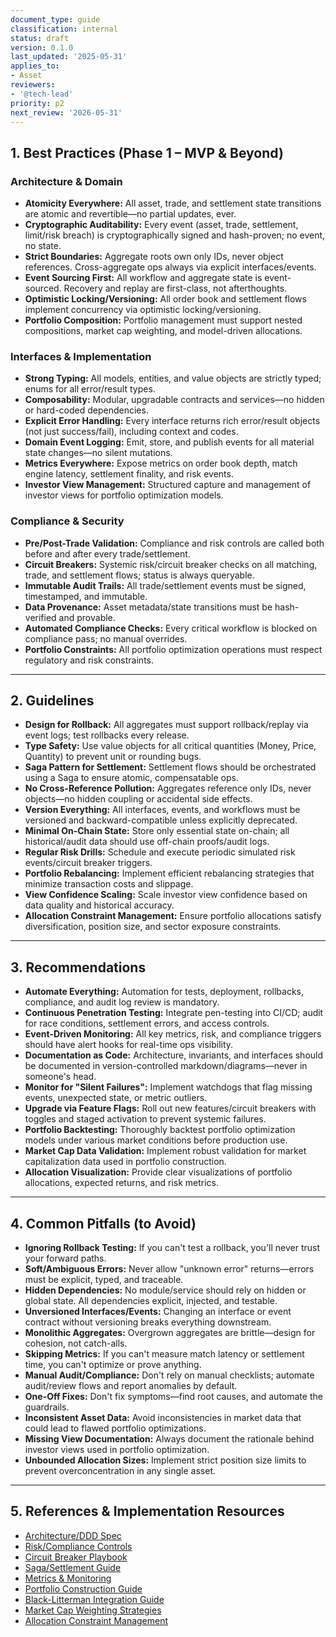 ```yaml
---
document_type: guide
classification: internal
status: draft
version: 0.1.0
last_updated: '2025-05-31'
applies_to:
- Asset
reviewers:
- '@tech-lead'
priority: p2
next_review: '2026-05-31'
---
```


## 1. Best Practices (Phase 1 – MVP & Beyond)

### Architecture & Domain

* **Atomicity Everywhere:** All asset, trade, and settlement state transitions are atomic and revertible—no partial updates, ever.
* **Cryptographic Auditability:** Every event (asset, trade, settlement, limit/risk breach) is cryptographically signed and hash-proven; no event, no state.
* **Strict Boundaries:** Aggregate roots own only IDs, never object references. Cross-aggregate ops always via explicit interfaces/events.
* **Event Sourcing First:** All workflow and aggregate state is event-sourced. Recovery and replay are first-class, not afterthoughts.
* **Optimistic Locking/Versioning:** All order book and settlement flows implement concurrency via optimistic locking/versioning.
* **Portfolio Composition:** Portfolio management must support nested compositions, market cap weighting, and model-driven allocations.

### Interfaces & Implementation

* **Strong Typing:** All models, entities, and value objects are strictly typed; enums for all error/result types.
* **Composability:** Modular, upgradable contracts and services—no hidden or hard-coded dependencies.
* **Explicit Error Handling:** Every interface returns rich error/result objects (not just success/fail), including context and codes.
* **Domain Event Logging:** Emit, store, and publish events for all material state changes—no silent mutations.
* **Metrics Everywhere:** Expose metrics on order book depth, match engine latency, settlement finality, and risk events.
* **Investor View Management:** Structured capture and management of investor views for portfolio optimization models.

### Compliance & Security

* **Pre/Post-Trade Validation:** Compliance and risk controls are called both before and after every trade/settlement.
* **Circuit Breakers:** Systemic risk/circuit breaker checks on all matching, trade, and settlement flows; status is always queryable.
* **Immutable Audit Trails:** All trade/settlement events must be signed, timestamped, and immutable.
* **Data Provenance:** Asset metadata/state transitions must be hash-verified and provable.
* **Automated Compliance Checks:** Every critical workflow is blocked on compliance pass; no manual overrides.
* **Portfolio Constraints:** All portfolio optimization operations must respect regulatory and risk constraints.

---

## 2. Guidelines

* **Design for Rollback:** All aggregates must support rollback/replay via event logs; test rollbacks every release.
* **Type Safety:** Use value objects for all critical quantities (Money, Price, Quantity) to prevent unit or rounding bugs.
* **Saga Pattern for Settlement:** Settlement flows should be orchestrated using a Saga to ensure atomic, compensatable ops.
* **No Cross-Reference Pollution:** Aggregates reference only IDs, never objects—no hidden coupling or accidental side effects.
* **Version Everything:** All interfaces, events, and workflows must be versioned and backward-compatible unless explicitly deprecated.
* **Minimal On-Chain State:** Store only essential state on-chain; all historical/audit data should use off-chain proofs/audit logs.
* **Regular Risk Drills:** Schedule and execute periodic simulated risk events/circuit breaker triggers.
* **Portfolio Rebalancing:** Implement efficient rebalancing strategies that minimize transaction costs and slippage.
* **View Confidence Scaling:** Scale investor view confidence based on data quality and historical accuracy.
* **Allocation Constraint Management:** Ensure portfolio allocations satisfy diversification, position size, and sector exposure constraints.

---

## 3. Recommendations

* **Automate Everything:** Automation for tests, deployment, rollbacks, compliance, and audit log review is mandatory.
* **Continuous Penetration Testing:** Integrate pen-testing into CI/CD; audit for race conditions, settlement errors, and access controls.
* **Event-Driven Monitoring:** All key metrics, risk, and compliance triggers should have alert hooks for real-time ops visibility.
* **Documentation as Code:** Architecture, invariants, and interfaces should be documented in version-controlled markdown/diagrams—never in someone's head.
* **Monitor for "Silent Failures":** Implement watchdogs that flag missing events, unexpected state, or metric outliers.
* **Upgrade via Feature Flags:** Roll out new features/circuit breakers with toggles and staged activation to prevent systemic failures.
* **Portfolio Backtesting:** Thoroughly backtest portfolio optimization models under various market conditions before production use.
* **Market Cap Data Validation:** Implement robust validation for market capitalization data used in portfolio construction.
* **Allocation Visualization:** Provide clear visualizations of portfolio allocations, expected returns, and risk metrics.

---

## 4. Common Pitfalls (to Avoid)

* **Ignoring Rollback Testing:** If you can't test a rollback, you'll never trust your forward paths.
* **Soft/Ambiguous Errors:** Never allow "unknown error" returns—errors must be explicit, typed, and traceable.
* **Hidden Dependencies:** No module/service should rely on hidden or global state. All dependencies explicit, injected, and testable.
* **Unversioned Interfaces/Events:** Changing an interface or event contract without versioning breaks everything downstream.
* **Monolithic Aggregates:** Overgrown aggregates are brittle—design for cohesion, not catch-alls.
* **Skipping Metrics:** If you can't measure match latency or settlement time, you can't optimize or prove anything.
* **Manual Audit/Compliance:** Don't rely on manual checklists; automate audit/review flows and report anomalies by default.
* **One-Off Fixes:** Don't fix symptoms—find root causes, and automate the guardrails.
* **Inconsistent Asset Data:** Avoid inconsistencies in market data that could lead to flawed portfolio optimizations.
* **Missing View Documentation:** Always document the rationale behind investor views used in portfolio optimization.
* **Unbounded Allocation Sizes:** Implement strict position size limits to prevent overconcentration in any single asset.

---

## 5. References & Implementation Resources

* [Architecture/DDD Spec](../../ARCHITECTURE.md)
* [Risk/Compliance Controls](./RISK_COMPLIANCE.md)
* [Circuit Breaker Playbook](./CIRCUIT_BREAKERS.md)
* [Saga/Settlement Guide](./SAGA_SETTLEMENT.md)
* [Metrics & Monitoring](./MONITORING.md)
* [Portfolio Construction Guide](./PORTFOLIO_CONSTRUCTION.md)
* [Black-Litterman Integration Guide](../AI/FinancialModels/BlackLitterman.md)
* [Market Cap Weighting Strategies](./MARKET_CAP_WEIGHTING.md)
* [Allocation Constraint Management](./ALLOCATION_CONSTRAINTS.md)